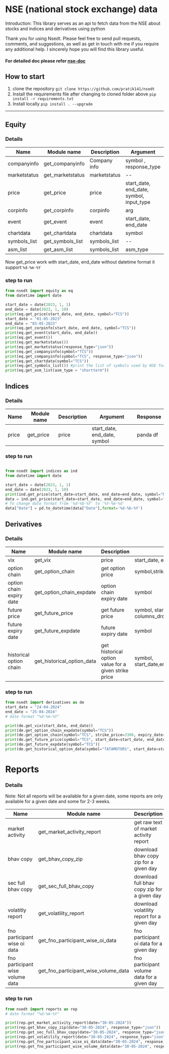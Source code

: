 # NSE (national stock exchange) data

Introduction:
This library serves as an api to fetch data from the NSE about stocks and indices and derivatives using python

Thank you for using Nsedt. Please feel free to send pull requests, comments, and suggestions, as well as get in touch with me if you require any additional help. I sincerely hope you will find this library useful.

#### For detailed doc please refer [nse-doc](https://pratikanand.co.in/nsedt/html)

## How to start

1. clone the repository
   `git clone https://github.com/pratik141/nsedt`
2. Install the requirements file after changing to cloned folder above
   `pip install -r requirements.txt`
3. Install locally
   `pip install . --upgrade`

---

## Equity

### Details

| Name         | Module name      | Description  | Argument                                 | Response       |
| ------------ | ---------------- | ------------ | ---------------------------------------- | -------------- |
| companyinfo  | get_companyinfo  | Company info | symbol , response_type                   | json, panda df |
| marketstatus | get_marketstatus | marketstatus | --                                       | panda_df       |
| price        | get_price        | price        | start_date, end_date, symbol, input_type | json, panda df |
| corpinfo     | get_corpinfo     | corpinfo     | arg                                      |                |
| event        | get_event        | event        | start_date, end_date                     | panda df       |
| chartdata    | get_chartdata    | chartdata    | symbol                                   | panda df       |
| symbols_list | get_symbols_list | symbols_list | --                                       | json           |
| asm_list     | get_asm_list     | symbols_list | asm_type                                 | json           |

Now get_price work with start_date, end_date without datetime format it support `%d-%m-%Y`

### step to run

```py
from nsedt import equity as eq
from datetime import date

start_date = date(2023, 1, 1)
end_date = date(2023, 1, 10)
print(eq.get_price(start_date, end_date, symbol="TCS"))
start_date = "01-05-2023"
end_date = "03-05-2023"
print(eq.get_corpinfo(start_date, end_date, symbol="TCS"))
print(eq.get_event(start_date, end_date))
print(eq.get_event())
print(eq.get_marketstatus())
print(eq.get_marketstatus(response_type="json"))
print(eq.get_companyinfo(symbol="TCS"))
print(eq.get_companyinfo(symbol="TCS", response_type="json"))
print(eq.get_chartdata(symbol="TCS"))
print(eq.get_symbols_list()) #print the list of symbols used by NSE for equities
print(eq.get_asm_list(asm_type = "shortterm"))
```

## Indices

### Details

| Name  | Module name | Description | Argument                     | Response |
| ----- | ----------- | ----------- | ---------------------------- | -------- |
| price | get_price   | price       | start_date, end_date, symbol | panda df |

### step to run

```py

from nsedt import indices as ind
from datetime import date

start_date = date(2023, 1, 1)
end_date = date(2023, 1, 10)
print(ind.get_price(start_date=start_date, end_date=end_date, symbol="NIFTY 50"))
data = ind.get_price(start_date=start_date, end_date=end_date, symbol="NIFTY")
# To change date format from '%d-%b-%Y' to '%Y-%m-%d'
data["Date"] = pd.to_datetime(data["Date"],format='%d-%b-%Y')
```

## Derivatives

### Details

| Name                     | Module name                | Description                                          | Argument                                                                  | Response        |
| ------------------------ | -------------------------- | ---------------------------------------------------- | ------------------------------------------------------------------------- | --------------- |
| vix                      | get_vix                    | price                                                | start_date, end_date,columns_drop_list                                    | panda df        |
| option chain             | get_option_chain           | get option price                                     | symbol,strikePrice,expiryDate                                             | panda df        |
| option chain expiry date | get_option_chain_expdate   | option chain expiry date                             | symbol                                                                    | json            |
| future price             | get_future_price           | get future price                                     | symbol, start_date, end_date, expiryDate,response_type, columns_drop_list | panda df        |
| future expiry date       | get_future_expdate         | future expiry date                                   | symbol                                                                    | json            |
| historical option chain  | get_historical_option_data | get historical option value for a given strike price | symbol, start_date,end_date,option_type,strike_price,year,expiry_date     | json, pandas df |

### step to run

```py
from nsedt import derivatives as de
start_date = "24-04-2024"
end_date = "25-04-2024"
# date format "%d-%m-%Y"

print(de.get_vix(start_date, end_date))
print(de.get_option_chain_expdate(symbol="TCS"))
print(de.get_option_chain(symbol="TCS", strike_price=3300, expiry_date="30-05-2024"))
print(de.get_future_price(symbol="TCS", start_date=start_date, end_date=end_date))
print(de.get_future_expdate(symbol="TCS"))
print(de.get_historical_option_data(symbol="TATAMOTORS", start_date=start_date, end_date=end_date, option_type="CE", strike_price="1020", year="2024", expiry_date="30-May-2024"))
```

# Reports

### Details

Note: Not all reports will be available for a given date, some reports are only available for a given date
and some for 2-3 weeks.

| Name                             | Module name                          | Description                                 | Argument            | Response          |
| -------------------------------- | ------------------------------------ | ------------------------------------------- | ------------------- | ----------------- |
| market activity                  | get_market_activity_report           | get raw text of market activity report      | date                | string            |
| bhav copy                        | get_bhav_copy_zip                    | download bhav copy zip for a given day      | date, response_type | json or pandas df |
| sec full bhav copy               | get_sec_full_bhav_copy               | download full bhav copy zip for a given day | date, response_type | json or pandas df |
| volatitly report                 | get_volatility_report                | download volatility report for a given day  | date, response_type | json or pandas df |
| fno participant wise oi data     | get_fno_participant_wise_oi_data     | fno participant oi data for a given day     | date, response_type | json or pandas df |
| fno participant wise volume data | get_fno_participant_wise_volume_data | fno participant volume data for a given day | date, response_type | json or pandas df |

### step to run

```py
from nsedt import reports as rep
# date format "%d-%m-%Y"

print(rep.get_market_activity_report(date="30-05-2024"))
print(rep.get_bhav_copy_zip(date="30-05-2024", response_type="json"))
print(rep.get_sec_full_bhav_copy(date="30-05-2024", response_type="json"))
print(rep.get_volatility_report(date="30-05-2024", response_type="json"))
print(rep.get_fno_participant_wise_oi_data(date="30-05-2024", response_type="json"))
print(rep.get_fno_participant_wise_volume_data(date="30-05-2024", response_type="json"))

```
